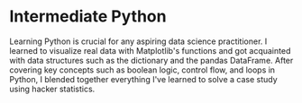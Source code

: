 # Intermediate Python

Learning Python is crucial for any aspiring data science practitioner. I learned to visualize real data with Matplotlib's functions and got acquainted with data structures such as the dictionary and the pandas DataFrame. After covering key concepts such as boolean logic, control flow, and loops in Python, I blended together everything I've learned to solve a case study using hacker statistics.
